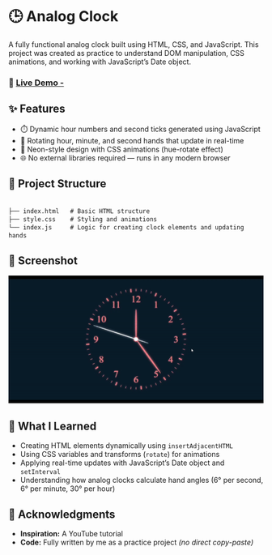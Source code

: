 # 🕒 Analog Clock  

A fully functional analog clock built using HTML, CSS, and JavaScript. This project was created as practice to understand DOM manipulation, CSS animations, and working with JavaScript’s Date object.  
### 🔗 [Live Demo - ](https://analog-clock-three-rouge.vercel.app/)

## ✨ Features  
- ⏱️ Dynamic hour numbers and second ticks generated using JavaScript  
- 🔄 Rotating hour, minute, and second hands that update in real-time  
- 🎨 Neon-style design with CSS animations (hue-rotate effect)  
- 🌐 No external libraries required — runs in any modern browser  

## 📂 Project Structure  
```

├── index.html   # Basic HTML structure
├── style.css    # Styling and animations
└── index.js     # Logic for creating clock elements and updating hands

```
## 📸 Screenshot  
![Analog Clock Demo](analog-clock.gif)

## 🧠 What I Learned  
- Creating HTML elements dynamically using `insertAdjacentHTML`  
- Using CSS variables and transforms (`rotate`) for animations  
- Applying real-time updates with JavaScript’s Date object and `setInterval`  
- Understanding how analog clocks calculate hand angles (6° per second, 6° per minute, 30° per hour)  

## 🙌 Acknowledgments  
- **Inspiration:** A YouTube tutorial  
- **Code:** Fully written by me as a practice project *(no direct copy-paste)*  
